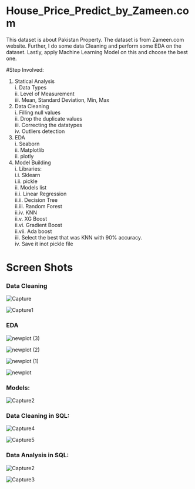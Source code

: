 # House_Price_Predict_by_Zameen.com
This dataset is about Pakistan Property. The dataset is from Zameen.com website. Further, I do some data Cleaning and perform some EDA on the dataset. Lastly, apply Machine Learning Model on this and choose the best one.

#Step Involved:<br>
1. Statical Analysis<br>
  i. Data Types<br>
  ii. Level of Measurement<br>
  iii. Mean, Standard Deviation, Min, Max<br>
2. Data Cleaning<br>
  i. Filling null values<br>
  ii. Drop the duplicate values<br>
  iii. Correcting the datatypes<br>
  iv. Outliers detection<br>
3. EDA<br>
  i. Seaborn<br>
  ii. Matplotlib<br>
  ii. plotly<br>
4. Model Building<br>
  i. Libraries:<br>
    i.i. Sklearn<br>
    i.ii. pickle <br>
  ii. Models list<br>
    ii.i. Linear Regression<br>
    ii.ii. Decision Tree<br>
    ii.iii. Random Forest<br>
    ii.iv. KNN<br>
    ii.v. XG Boost<br>
    ii.vi. Gradient Boost<br>
    ii.vii. Ada boost<br>
  iii. Select the best that was KNN with 90% accuracy.<br>
  iv. Save it inot pickle file



# Screen Shots
### Data Cleaning
![Capture](https://user-images.githubusercontent.com/104086680/229904815-eb3eac91-cfc4-4822-80c3-e868cefaa6e2.PNG)

![Capture1](https://user-images.githubusercontent.com/104086680/229905314-0436228a-18a7-4c06-87ee-a5e8edb25538.PNG)


### EDA
![newplot (3)](https://user-images.githubusercontent.com/104086680/229906393-fef0acca-9893-4d30-87df-e4c5d8fc28cd.png)

![newplot (2)](https://user-images.githubusercontent.com/104086680/229906408-2b94758c-00d8-47dd-89f5-9e97c6575898.png)

![newplot (1)](https://user-images.githubusercontent.com/104086680/229906419-c6fd929e-3cde-4203-a2d0-ee2cddbc84cd.png)

![newplot](https://user-images.githubusercontent.com/104086680/229906428-0d795afe-4574-4428-a5b7-f6ba2137fb55.png)

### Models:


![Capture2](https://user-images.githubusercontent.com/104086680/229905579-c28bdb57-2c59-4c5a-b860-2110904af4de.PNG)


### Data Cleaning in SQL:
![Capture4](https://user-images.githubusercontent.com/104086680/230314457-0f46e7e1-fc71-428c-98dc-7350b06cad91.PNG)

![Capture5](https://user-images.githubusercontent.com/104086680/230314477-bde9b9e9-10c0-4fad-83f6-89cc00eb9304.PNG)

### Data Analysis in SQL:
![Capture2](https://user-images.githubusercontent.com/104086680/230314514-8d18cf89-db19-410f-bfa6-f772164aec3d.PNG)

![Capture3](https://user-images.githubusercontent.com/104086680/230314522-b8f33228-68b6-4556-8621-92ed4bf98d74.PNG)
